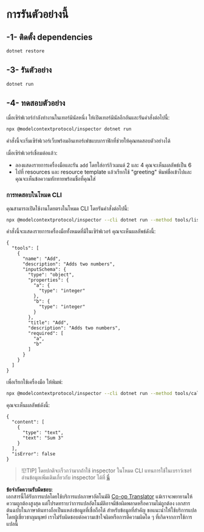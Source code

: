 <!--
CO_OP_TRANSLATOR_METADATA:
{
  "original_hash": "07863f50601f395c3bdfce30f555f11a",
  "translation_date": "2025-07-13T17:49:11+00:00",
  "source_file": "03-GettingStarted/01-first-server/solution/dotnet/README.md",
  "language_code": "th"
}
-->
# การรันตัวอย่างนี้

## -1- ติดตั้ง dependencies

```bash
dotnet restore
```

## -3- รันตัวอย่าง


```bash
dotnet run
```

## -4- ทดสอบตัวอย่าง

เมื่อเซิร์ฟเวอร์กำลังทำงานในเทอร์มินัลหนึ่ง ให้เปิดเทอร์มินัลอีกอันและรันคำสั่งต่อไปนี้:

```bash
npx @modelcontextprotocol/inspector dotnet run
```

คำสั่งนี้จะเริ่มเซิร์ฟเวอร์เว็บพร้อมอินเทอร์เฟซแบบกราฟิกที่ช่วยให้คุณทดสอบตัวอย่างได้

เมื่อเซิร์ฟเวอร์เชื่อมต่อแล้ว:

- ลองแสดงรายการเครื่องมือและรัน `add` โดยใส่อาร์กิวเมนต์ 2 และ 4 คุณจะเห็นผลลัพธ์เป็น 6
- ไปที่ resources และ resource template แล้วเรียกใช้ "greeting" พิมพ์ชื่อเข้าไปและคุณจะเห็นข้อความทักทายพร้อมชื่อที่คุณใส่

### การทดสอบในโหมด CLI

คุณสามารถเปิดใช้งานโดยตรงในโหมด CLI โดยรันคำสั่งต่อไปนี้:

```bash
npx @modelcontextprotocol/inspector --cli dotnet run --method tools/list
```

คำสั่งนี้จะแสดงรายการเครื่องมือทั้งหมดที่มีในเซิร์ฟเวอร์ คุณจะเห็นผลลัพธ์ดังนี้:

```text
{
  "tools": [
    {
      "name": "Add",
      "description": "Adds two numbers",
      "inputSchema": {
        "type": "object",
        "properties": {
          "a": {
            "type": "integer"
          },
          "b": {
            "type": "integer"
          }
        },
        "title": "Add",
        "description": "Adds two numbers",
        "required": [
          "a",
          "b"
        ]
      }
    }
  ]
}
```

เพื่อเรียกใช้เครื่องมือ ให้พิมพ์:

```bash
npx @modelcontextprotocol/inspector --cli dotnet run --method tools/call --tool-name Add --tool-arg a=1 --tool-arg b=2
```

คุณจะเห็นผลลัพธ์ดังนี้:

```text
{
  "content": [
    {
      "type": "text",
      "text": "Sum 3"
    }
  ],
  "isError": false
}
```

> ![!TIP]
> โดยปกติจะเร็วกว่ามากถ้าใช้ inspector ในโหมด CLI แทนการใช้ในเบราว์เซอร์
> อ่านข้อมูลเพิ่มเติมเกี่ยวกับ inspector ได้ที่ [นี่](https://github.com/modelcontextprotocol/inspector)

**ข้อจำกัดความรับผิดชอบ**:  
เอกสารนี้ได้รับการแปลโดยใช้บริการแปลภาษาอัตโนมัติ [Co-op Translator](https://github.com/Azure/co-op-translator) แม้เราจะพยายามให้ความถูกต้องสูงสุด แต่โปรดทราบว่าการแปลอัตโนมัติอาจมีข้อผิดพลาดหรือความไม่ถูกต้อง เอกสารต้นฉบับในภาษาต้นทางถือเป็นแหล่งข้อมูลที่เชื่อถือได้ สำหรับข้อมูลที่สำคัญ ขอแนะนำให้ใช้บริการแปลโดยผู้เชี่ยวชาญมนุษย์ เราไม่รับผิดชอบต่อความเข้าใจผิดหรือการตีความผิดใด ๆ ที่เกิดจากการใช้การแปลนี้